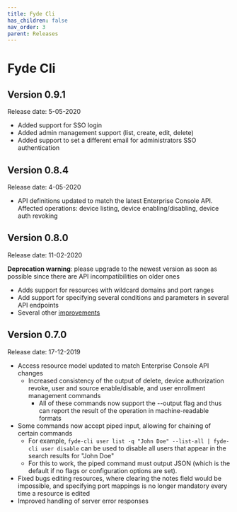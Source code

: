```yaml
---
title: Fyde Cli
has_children: false
nav_order: 3
parent: Releases
---
```

# Fyde Cli

## Version 0.9.1

Release date: 5-05-2020

- Added support for SSO login
- Added admin management support (list, create, edit, delete)
- Added support to set a different email for administrators SSO authentication

## Version 0.8.4

Release date: 4-05-2020

- API definitions updated to match the latest Enterprise Console API. Affected operations: device listing, device enabling/disabling, device auth revoking

## Version 0.8.0

Release date: 11-02-2020

**Deprecation warning**: please upgrade to the newest version as soon as possible since there are API incompatibilities on older ones

- Adds support for resources with wildcard domains and port ranges
- Add support for specifying several conditions and parameters in several API endpoints
- Several other [improvements](https://github.com/fyde/fyde-cli/releases/tag/v0.8.0)

## Version 0.7.0

Release date: 17-12-2019

- Access resource model updated to match Enterprise Console API changes
  - Increased consistency of the output of delete, device authorization revoke, user and source enable/disable, and user enrollment management commands
    - All of these commands now support the --output flag and thus can report the result of the operation in machine-readable formats
- Some commands now accept piped input, allowing for chaining of certain commands
  - For example, `fyde-cli user list -q "John Doe" --list-all | fyde-cli user disable` can be used to disable all users that appear in the search results for "John Doe"
  - For this to work, the piped command must output JSON (which is the default if no flags or configuration options are set).
- Fixed bugs editing resources, where clearing the notes field would be impossible, and specifying port mappings is no longer mandatory every time a resource is edited
- Improved handling of server error responses
